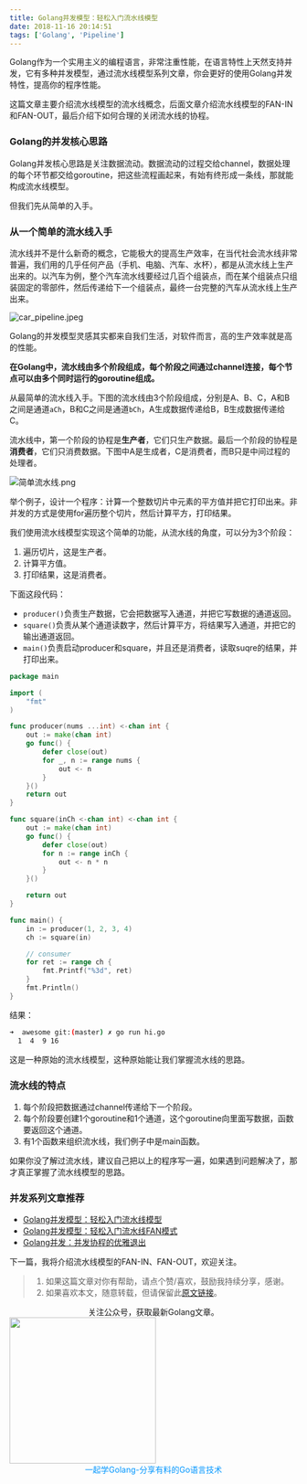 ```yaml
---
title: Golang并发模型：轻松入门流水线模型
date: 2018-11-16 20:14:51
tags: ['Golang', 'Pipeline']
---
```




Golang作为一个实用主义的编程语言，非常注重性能，在语言特性上天然支持并发，它有多种并发模型，通过流水线模型系列文章，你会更好的使用Golang并发特性，提高你的程序性能。

这篇文章主要介绍流水线模型的流水线概念，后面文章介绍流水线模型的FAN-IN和FAN-OUT，最后介绍下如何合理的关闭流水线的协程。

### Golang的并发核心思路

Golang并发核心思路是关注数据流动。数据流动的过程交给channel，数据处理的每个环节都交给goroutine，把这些流程画起来，有始有终形成一条线，那就能构成流水线模型。

但我们先从简单的入手。

### 从一个简单的流水线入手

流水线并不是什么新奇的概念，它能极大的提高生产效率，在当代社会流水线非常普遍，我们用的几乎任何产品（手机、电脑、汽车、水杯），都是从流水线上生产出来的。以汽车为例，整个汽车流水线要经过几百个组装点，而在某个组装点只组装固定的零部件，然后传递给下一个组装点，最终一台完整的汽车从流水线上生产出来。

![car_pipeline.jpeg](https://upload-images.jianshu.io/upload_images/10901752-329a6db39effe6bd.jpeg?imageMogr2/auto-orient/strip%7CimageView2/2/w/1240)

Golang的并发模型灵感其实都来自我们生活，对软件而言，高的生产效率就是高的性能。

**在Golang中，流水线由多个阶段组成，每个阶段之间通过channel连接，每个节点可以由多个同时运行的goroutine组成。**

从最简单的流水线入手。下图的流水线由3个阶段组成，分别是A、B、C，A和B之间是通道`aCh`，B和C之间是通道`bCh`，A生成数据传递给B，B生成数据传递给C。

流水线中，第一个阶段的协程是**生产者**，它们只生产数据。最后一个阶段的协程是**消费者**，它们只消费数据。下图中A是生成者，C是消费者，而B只是中间过程的处理者。

![简单流水线.png](https://upload-images.jianshu.io/upload_images/10901752-0c27f848a3917fd6.png?imageMogr2/auto-orient/strip%7CimageView2/2/w/1240)




举个例子，设计一个程序：计算一个整数切片中元素的平方值并把它打印出来。非并发的方式是使用for遍历整个切片，然后计算平方，打印结果。

我们使用流水线模型实现这个简单的功能，从流水线的角度，可以分为3个阶段：

1. 遍历切片，这是生产者。
2. 计算平方值。
3. 打印结果，这是消费者。

下面这段代码：

- `producer()`负责生产数据，它会把数据写入通道，并把它写数据的通道返回。
- `square()`负责从某个通道读数字，然后计算平方，将结果写入通道，并把它的输出通道返回。
- `main()`负责启动producer和square，并且还是消费者，读取suqre的结果，并打印出来。

```go
package main

import (
	"fmt"
)

func producer(nums ...int) <-chan int {
	out := make(chan int)
	go func() {
		defer close(out)
		for _, n := range nums {
			out <- n
		}
	}()
	return out
}

func square(inCh <-chan int) <-chan int {
	out := make(chan int)
	go func() {
		defer close(out)
		for n := range inCh {
			out <- n * n
		}
	}()

	return out
}

func main() {
	in := producer(1, 2, 3, 4)
	ch := square(in)

	// consumer
	for ret := range ch {
		fmt.Printf("%3d", ret)
	}
	fmt.Println()
}
```

结果：

```bash
➜  awesome git:(master) ✗ go run hi.go
  1  4  9 16
```

这是一种原始的流水线模型，这种原始能让我们掌握流水线的思路。

### 流水线的特点

1. 每个阶段把数据通过channel传递给下一个阶段。
2. 每个阶段要创建1个goroutine和1个通道，这个goroutine向里面写数据，函数要返回这个通道。
3. 有1个函数来组织流水线，我们例子中是main函数。

如果你没了解过流水线，建议自己把以上的程序写一遍，如果遇到问题解决了，那才真正掌握了流水线模型的思路。

### 并发系列文章推荐
- [Golang并发模型：轻松入门流水线模型](http://lessisbetter.site/2018/12/02/golang-introduction-to-pipeline/)
- [Golang并发模型：轻松入门流水线FAN模式](http://lessisbetter.site/2018/12/02/golang-pipeline-fan-model/)
- [Golang并发：并发协程的优雅退出](http://lessisbetter.site/2018/12/02/golang-exit-goroutine-in-3-ways/)

下一篇，我将介绍流水线模型的FAN-IN、FAN-OUT，欢迎关注。


> 1. 如果这篇文章对你有帮助，请点个赞/喜欢，鼓励我持续分享，感谢。
> 2. 如果喜欢本文，随意转载，但请保留此[原文链接](http://lessisbetter.site/2018/12/02/golang-introduction-to-pipeline/)。


<div style="text-align:center">关注公众号，获取最新Golang文章。</div>

<img src="https://mmbiz.qpic.cn/mmbiz_jpg/NjvicFU9uBtYssgKYGWKZasFA0wwLO3CH2puCbWuibHiaI0Qf1zs5q2qoCTYJwbgKmmfeB7wrqphPq5LYtJMFd9Rw/0?wx_fmt=jpeg" style="border:0" width="256" hegiht="30" align=center />


<div style="color:#0096FF; text-align:center">一起学Golang-分享有料的Go语言技术</div>